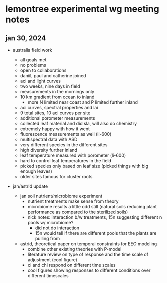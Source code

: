 # lemontree experimental wg meeting notes
## jan 30, 2024

- australia field work
	- all goals met
	- no problems
	- open to collaborations
	- daniil, paul and catherine joined
	- aci and light curves
	- two weeks, nine days in field
	- measurements in the mornings only
	- 10 km gradient from ocean to inland
		- more N limited near coast and P limited further inland
	- aci curves, spectral properties and lai
	- 9 total sites, 10 aci curves per site
	- additional porometer measurements
	- collected leaf material and did sla, will also do chemistry
	- extremely happy with how it went
	- fluorescence measurements as well (li-600)
	- multispectral data with ASD
	- very different species in the different sites
	- high diversity further inland
	- leaf temperature measured with porometer (li-600)
	- hard to control leaf temperatures in the field
	- picked species only based on leaf size (picked things with big enough leaves)
	- older sites famous for cluster roots

- jan/astrid update
	- jan soil nutrient/microbiome experiment
		- nutrient treatments make sense from theory
		- microbiome results a little odd still (natural soils reducing plant performance
		as compared to the sterilized soils)
		- nick notes: interaction b/w treatments, 15n suggesting different n pools w/ microbiome?
			- did not do interaction
			- 15n would tell if there are different pools that the plants are pulling from
	- astrid, theoretical paper on temporal constraints for EEO modeling
		- combine other existing theories with P-model
		- literature review on type of response and the time scale of adjustment (cool figure)
		- ci and chi respond on different time scales
		- cool figures showing responses to different conditions over different timescales